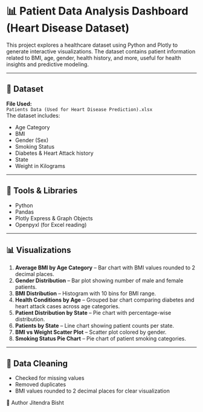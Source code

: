 # 📊 Patient Data Analysis Dashboard (Heart Disease Dataset)

This project explores a healthcare dataset using Python and Plotly to generate interactive visualizations. The dataset contains patient information related to BMI, age, gender, health history, and more, useful for health insights and predictive modeling.

---

## 📁 Dataset

**File Used:**  
`Patients Data (Used for Heart Disease Prediction).xlsx`  
The dataset includes:

- Age Category  
- BMI  
- Gender (Sex)  
- Smoking Status  
- Diabetes & Heart Attack history  
- State  
- Weight in Kilograms  

---

## 🧰 Tools & Libraries

- Python
- Pandas
- Plotly Express & Graph Objects
- Openpyxl (for Excel reading)

---

## 📊 Visualizations

1. **Average BMI by Age Category** – Bar chart with BMI values rounded to 2 decimal places.
2. **Gender Distribution** – Bar plot showing number of male and female patients.
3. **BMI Distribution** – Histogram with 10 bins for BMI range.
4. **Health Conditions by Age** – Grouped bar chart comparing diabetes and heart attack cases across age categories.
5. **Patient Distribution by State** – Pie chart with percentage-wise distribution.
6. **Patients by State** – Line chart showing patient counts per state.
7. **BMI vs Weight Scatter Plot** – Scatter plot colored by gender.
8. **Smoking Status Pie Chart** – Pie chart of patient smoking categories.

---

## 🧼 Data Cleaning

- Checked for missing values
- Removed duplicates
- BMI values rounded to 2 decimal places for clear visualization

📌 Author
Jitendra Bisht

